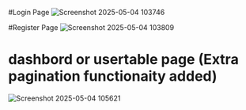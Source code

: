 #Login Page
![Screenshot 2025-05-04 103746](https://github.com/user-attachments/assets/ad4405f0-db3c-4811-905e-60ddd40a51e8)

#Register Page
![Screenshot 2025-05-04 103809](https://github.com/user-attachments/assets/6ab4f609-ed8d-46e8-8645-f2fdc299db28)

# dashbord or usertable page (Extra pagination functionaity added)
![Screenshot 2025-05-04 105621](https://github.com/user-attachments/assets/4056fa81-e464-4157-aef4-127c290fa861)

